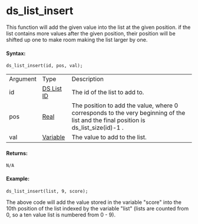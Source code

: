 # ds_list_insert

This function will add the given value into the list at the given
position. if the list contains more values after the given position,
their position will be shifted up one to make room making the list
larger by one.

#### Syntax:

``` gml
ds_list_insert(id, pos, val);
```

|          |                                                                                                             |                                                                                                                                       |
|----------|-------------------------------------------------------------------------------------------------------------|---------------------------------------------------------------------------------------------------------------------------------------|
| Argument | Type                                                                                                        | Description                                                                                                                           |
| id       |  [DS List ID](../../../../../GameMaker_Language/GML_Reference/Data_Structures/DS_Lists/ds_list_create)  | The id of the list to add to.                                                                                                         |
| pos      |  [Real](../../../../../GameMaker_Language/GML_Overview/Data_Types)                                      | The position to add the value, where 0 corresponds to the very beginning of the list and the final position is ds_list_size(id)-1 .   |
| val      |  [Variable](../../../../../GameMaker_Language/GML_Overview/Data_Types#variable)                         | The value to add to the list.                                                                                                         |

#### Returns:

``` gml
N/A
```

#### Example:

``` gml
ds_list_insert(list, 9, score);
```

The above code will add the value stored in the variable "score" into
the 10th position of the list indexed by the variable "list" (lists are
counted from 0, so a ten value list is numbered from 0 - 9).
